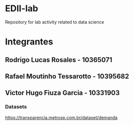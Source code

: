 # EDII-lab
Repository for lab activity related to data science

# Integrantes

## Rodrigo Lucas Rosales - 10365071
## Rafael Moutinho Tessarotto - 10395682
## Victor Hugo Fiuza Garcia - 10331903

### Datasets

https://transparencia.metrosp.com.br/dataset/demanda

